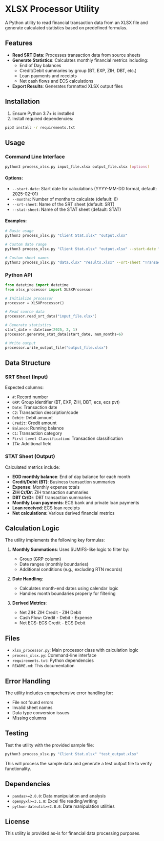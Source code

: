 # XLSX Processor Utility

A Python utility to read financial transaction data from an XLSX file and generate calculated statistics based on predefined formulas.

## Features

- **Read SRT Data**: Processes transaction data from source sheets
- **Generate Statistics**: Calculates monthly financial metrics including:
  - End of Day balances
  - Credit/Debit summaries by group (BT, EXP, ZIH, DBT, etc.)
  - Loan payments and receipts
  - Net cash flows and ECS calculations
- **Export Results**: Generates formatted XLSX output files

## Installation

1. Ensure Python 3.7+ is installed
2. Install required dependencies:

```bash
pip3 install -r requirements.txt
```

## Usage

### Command Line Interface

```bash
python3 process_xlsx.py input_file.xlsx output_file.xlsx [options]
```

#### Options:
- `--start-date`: Start date for calculations (YYYY-MM-DD format, default: 2025-02-01)
- `--months`: Number of months to calculate (default: 6)
- `--srt-sheet`: Name of the SRT sheet (default: SRT)
- `--stat-sheet`: Name of the STAT sheet (default: STAT)

#### Examples:

```bash
# Basic usage
python3 process_xlsx.py "Client Stat.xlsx" "output.xlsx"

# Custom date range
python3 process_xlsx.py "Client Stat.xlsx" "output.xlsx" --start-date "2025-01-01" --months 12

# Custom sheet names
python3 process_xlsx.py "data.xlsx" "results.xlsx" --srt-sheet "Transactions" --stat-sheet "Summary"
```

### Python API

```python
from datetime import datetime
from xlsx_processor import XLSXProcessor

# Initialize processor
processor = XLSXProcessor()

# Read source data
processor.read_srt_data("input_file.xlsx")

# Generate statistics
start_date = datetime(2025, 2, 1)
processor.generate_stat_data(start_date, num_months=6)

# Write output
processor.write_output_file("output_file.xlsx")
```

## Data Structure

### SRT Sheet (Input)
Expected columns:
- `#`: Record number
- `GRP`: Group identifier (BT, EXP, ZIH, DBT, ecs, ecs pvt)
- `Date`: Transaction date
- `C2`: Transaction description/code
- `Debit`: Debit amount
- `Credit`: Credit amount
- `Balance`: Running balance
- `C1`: Transaction category
- `First Level Classification`: Transaction classification
- `ITA`: Additional field

### STAT Sheet (Output)
Calculated metrics include:
- **EOD monthly balance**: End of day balance for each month
- **Credit/Debit (BT)**: Business transaction summaries
- **Expense**: Monthly expense totals
- **ZIH Cr/Dr**: ZIH transaction summaries
- **DBT Cr/Dr**: DBT transaction summaries
- **Monthly Loan payments**: ECS bank and private loan payments
- **Loan received**: ECS loan receipts
- **Net calculations**: Various derived financial metrics

## Calculation Logic

The utility implements the following key formulas:

1. **Monthly Summations**: Uses SUMIFS-like logic to filter by:
   - Group (GRP column)
   - Date ranges (monthly boundaries)
   - Additional conditions (e.g., excluding RTN records)

2. **Date Handling**: 
   - Calculates month-end dates using calendar logic
   - Handles month boundaries properly for filtering

3. **Derived Metrics**:
   - Net ZIH: ZIH Credit - ZIH Debit
   - Cash Flow: Credit - Debit - Expense
   - Net ECS: ECS Credit - ECS Debit

## Files

- `xlsx_processor.py`: Main processor class with calculation logic
- `process_xlsx.py`: Command-line interface
- `requirements.txt`: Python dependencies
- `README.md`: This documentation

## Error Handling

The utility includes comprehensive error handling for:
- File not found errors
- Invalid sheet names
- Data type conversion issues
- Missing columns

## Testing

Test the utility with the provided sample file:

```bash
python3 process_xlsx.py "Client Stat.xlsx" "test_output.xlsx"
```

This will process the sample data and generate a test output file to verify functionality.

## Dependencies

- `pandas>=2.0.0`: Data manipulation and analysis
- `openpyxl>=3.1.0`: Excel file reading/writing
- `python-dateutil>=2.8.0`: Date manipulation utilities

## License

This utility is provided as-is for financial data processing purposes.

